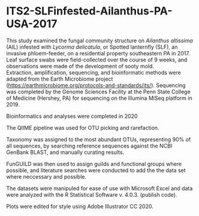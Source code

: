 # ITS2-SLFinfested-Ailanthus-PA-USA-2017

This study examined the fungal community structure on _Ailanthus altissima_ (AIL) infested with _Lycorma delicatula_, or Spotted lanternfly (SLF), an invasive phloem-feeder, on a residential property southeastern PA in 2017. Leaf surface swabs were field-collected over the course of 9 weeks, and observations were made of the development of sooty mold.  
Extraction, amplification, sequencing, and bioinformatic methods were adapted from the Earth Microbiome project (https://earthmicrobiome.org/protocols-and-standards/its/). Sequencing was completed by the Genome Sciences Facility at the Penn State College of Medicine (Hershey, PA) for sequencing on the Illumina MiSeq platform in 2019.

Bioinformatics and analyses were completed in 2020

The QIIME pipeline was used for OTU picking and rarefaction.

Taxonomy was assigned to the most abundant OTUs, representing 90% of all sequences, by searching reference sequences against the NCBI GenBank BLAST, and manually curating results. 

FunGUILD was then used to assign guilds and functional groups where possible, and literature searches were conducted to add the the data set where neccessary and possible. 

The datasets were manipuled for ease of use with Microsoft Excel and data were analyzed with the R Statistical Software v. 4.0.3. (publish code).

Plots were edited for style using Adobe Illustrator CC 2020.
